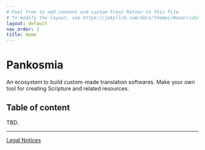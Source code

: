 ```yaml
---
# Feel free to add content and custom Front Matter to this file.
# To modify the layout, see https://jekyllrb.com/docs/themes/#overriding-theme-defaults
layout: default
nav_order: 1
title: Home
---
```

# Pankosmia
An ecosystem to build custom-made translation softwares. Make your own tool for creating Scripture and related resources.

## Table of content
TBD.

---
[Legal Notices](./legal/)